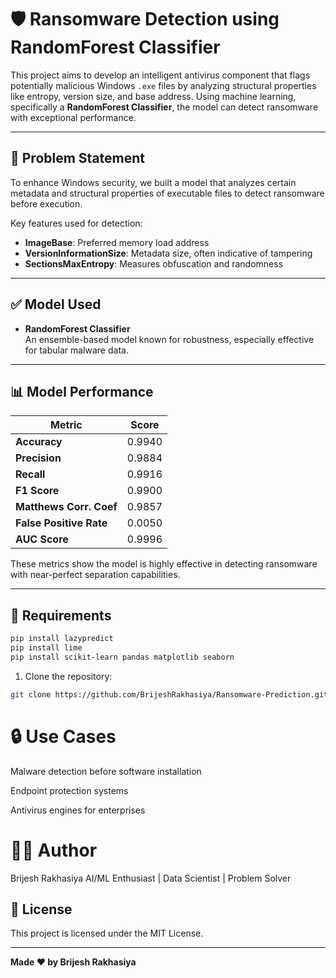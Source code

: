 
# 🛡️ Ransomware Detection using RandomForest Classifier

This project aims to develop an intelligent antivirus component that flags potentially malicious Windows `.exe` files by analyzing structural properties like entropy, version size, and base address. Using machine learning, specifically a **RandomForest Classifier**, the model can detect ransomware with exceptional performance.

---

## 🧠 Problem Statement

To enhance Windows security, we built a model that analyzes certain metadata and structural properties of executable files to detect ransomware before execution.

Key features used for detection:

- **ImageBase**: Preferred memory load address
- **VersionInformationSize**: Metadata size, often indicative of tampering
- **SectionsMaxEntropy**: Measures obfuscation and randomness

---

## ✅ Model Used

- **RandomForest Classifier**  
An ensemble-based model known for robustness, especially effective for tabular malware data.

---

## 📊 Model Performance

| Metric                 | Score     |
|------------------------|-----------|
| **Accuracy**           | 0.9940    |
| **Precision**          | 0.9884    |
| **Recall**             | 0.9916    |
| **F1 Score**           | 0.9900    |
| **Matthews Corr. Coef**| 0.9857    |
| **False Positive Rate**| 0.0050    |
| **AUC Score**          | 0.9996    |

These metrics show the model is highly effective in detecting ransomware with near-perfect separation capabilities.

---

## 🧪 Requirements

```bash
pip install lazypredict
pip install lime
pip install scikit-learn pandas matplotlib seaborn
```

1. Clone the repository:

```bash
git clone https://github.com/BrijeshRakhasiya/Ransomware-Prediction.git
```

# 🔒 Use Cases
Malware detection before software installation

Endpoint protection systems

Antivirus engines for enterprises


# 🙋‍♂️ Author
Brijesh Rakhasiya
AI/ML Enthusiast | Data Scientist | Problem Solver


## 📄 License

This project is licensed under the MIT License.

---
**Made ❤️ by Brijesh Rakhasiya**
